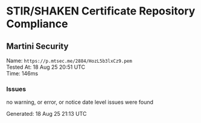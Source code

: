 # STIR/SHAKEN Certificate Repository Compliance

## Martini Security

Name: `https://p.mtsec.me/2884/HozL5b3lxCz9.pem`\
Tested At: 18 Aug 25 20:51 UTC\
Time: 146ms

### Issues

no warning, or error, or notice date level issues were found

Generated: 18 Aug 25 21:13 UTC